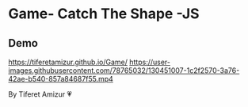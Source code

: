 # Game- Catch The Shape -JS

## Demo
https://tiferetamizur.github.io/Game/
https://user-images.githubusercontent.com/78765032/130451007-1c2f2570-3a76-42ae-b540-857a84687f55.mp4

By Tiferet Amizur 💗
